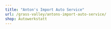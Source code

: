 ```yaml
---
title: "Anton's Import Auto Service"
url: /grass-valley/antons-import-auto-service/
shop: Autowerkstatt
---
```

